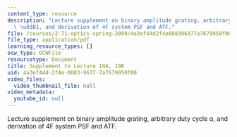```yaml
---
content_type: resource
description: "Lecture supplement on binary amplitude grating, arbitrary duty cycle\
  \ \u03B1, and derivation of 4F system PSF and ATF."
file: /courses/2-71-optics-spring-2009/4a3ef44d2f4e088396377a7679950f00_MIT2_71S09_supp19.pdf
file_type: application/pdf
learning_resource_types: []
ocw_type: OCWFile
resourcetype: Document
title: Supplement to Lecture 19A, 19B
uid: 4a3ef44d-2f4e-0883-9637-7a7679950f00
video_files:
  video_thumbnail_file: null
video_metadata:
  youtube_id: null
---
```

Lecture supplement on binary amplitude grating, arbitrary duty cycle α, and derivation of 4F system PSF and ATF.

